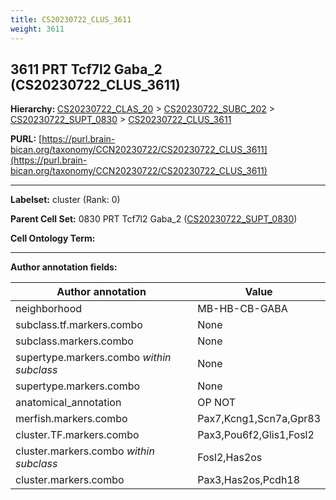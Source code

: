 ```yaml
---
title: CS20230722_CLUS_3611
weight: 3611
---
```

## 3611 PRT Tcf7l2 Gaba_2 (CS20230722_CLUS_3611)
<b>Hierarchy: </b>
[CS20230722_CLAS_20](../CS20230722_CLAS_20) >
[CS20230722_SUBC_202](../CS20230722_SUBC_202) >
[CS20230722_SUPT_0830](../CS20230722_SUPT_0830) >
[CS20230722_CLUS_3611](../CS20230722_CLUS_3611)

**PURL:** [https://purl.brain-bican.org/taxonomy/CCN20230722/CS20230722_CLUS_3611](https://purl.brain-bican.org/taxonomy/CCN20230722/CS20230722_CLUS_3611)

---


**Labelset:** cluster (Rank: 0)

**Parent Cell Set:** 0830 PRT Tcf7l2 Gaba_2 ([CS20230722_SUPT_0830](../CS20230722_SUPT_0830))



**Cell Ontology Term:** 

[MARKER GENES.]: #


---

[TRANSFERRED ANNOTATIONS.]: #


[AUTHOR ANNOTATION FIELDS.]: #


**Author annotation fields:**

| Author annotation | Value |
|-------------------|-------|
|neighborhood|MB-HB-CB-GABA|
|subclass.tf.markers.combo|None|
|subclass.markers.combo|None|
|supertype.markers.combo _within subclass_|None|
|supertype.markers.combo|None|
|anatomical_annotation|OP NOT|
|merfish.markers.combo|Pax7,Kcng1,Scn7a,Gpr83|
|cluster.TF.markers.combo|Pax3,Pou6f2,Glis1,Fosl2|
|cluster.markers.combo _within subclass_|Fosl2,Has2os|
|cluster.markers.combo|Pax3,Has2os,Pcdh18|
